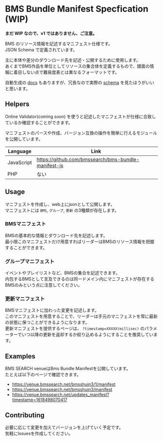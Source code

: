 # BMS Bundle Manifest Specfication (WIP)

**まだ WIP なので、v1 ではありません、ご注意。**

BMS のリソース情報を記述するマニフェスト仕様です。  
JSON Schema で定義されています。  

主に本体や差分のダウンロード先を記述・公開するために使用します。  
あくまでBMS作品を単位としてリソースの集合体を定義するもので、譜面の情報に着目しない点で難易度表とは異なるフォーマットです。

自動生成の [docs](https://github.com/bmssearch/bms-bundle-spec/blob/master/docs/v1/README.md) もありますが、冗長なので実際の [schema](https://github.com/bmssearch/bms-bundle-spec/tree/master/schemas) を見たほうがいいと思います。

## Helpers

Online Validator(coming soon) を使うと記述したマニフェストが仕様に合致しているか確認することができます。

マニフェストのパースや作成、バージョン互換の操作を簡単に行えるモジュールを公開しています。

| Language   | Link                                                |
| ---------- | --------------------------------------------------- |
| JavaScript | https://github.com/bmssearch/bms-bundle-manifest-js |
| PHP        | ない                                                |

## Usage

マニフェストを作成し、web上にjsonとして公開します。  
マニフェストには `BMS`, `グループ`, `更新` の3種類が存在します。

### BMSマニフェスト

BMSの基本的な情報とダウンロード先を記述します。  
最小限このマニフェストだけ用意すればリーダーはBMSのリソース情報を把握することができます。

### グループマニフェスト

イベントやプレイリストなど、BMSの集合を記述できます。  
内包するBMSとして言及できるのは同一ドメイン内にマニフェストが存在するBMSのみという点に注意してください。

### 更新マニフェスト

BMSマニフェストに加わった変更を記述します。  
このマニフェストを用意することで、リーダーは手元のマニフェストを常に最新の状態に保つことができるようになります。  
更新マニフェストを提供するページは、 `?timestamp=XXXXX(millisec)` のパラメーターでいつ以降の更新を返却するか絞り込めるようにすることを推奨しています。

## Examples

BMS SEARCH venueはBms Bundle Manifestを公開しています。  
たとえば以下のページで確認できます。

- https://venue.bmssearch.net/bmsshuin3/1/manifest
- https://venue.bmssearch.net/bmsshuin3/manifest
- https://venue.bmssearch.net/updates_manifest?timestamp=1618498070417

## Contributing

必要に応じて変更を加えてバージョンを上げていく予定です。  
気軽にIssuesを作成してください。
